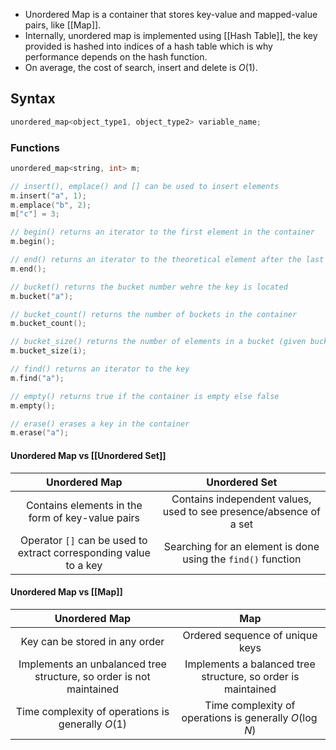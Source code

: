 - Unordered Map is a container that stores key-value and mapped-value pairs, like [[Map]].
- Internally, unordered map is implemented using [[Hash Table]], the key provided is hashed into indices of a hash table which is why performance depends on the hash function.
- On average, the cost of search, insert and delete is $O(1)$.
## Syntax
```cpp
unordered_map<object_type1, object_type2> variable_name;
```

### Functions
```cpp
unordered_map<string, int> m;

// insert(), emplace() and [] can be used to insert elements
m.insert("a", 1);
m.emplace("b", 2);
m["c"] = 3;

// begin() returns an iterator to the first element in the container
m.begin();

// end() returns an iterator to the theoretical element after the last element in the container
m.end();

// bucket() returns the bucket number wehre the key is located
m.bucket("a");

// bucket_count() returns the number of buckets in the container
m.bucket_count();

// bucket_size() returns the number of elements in a bucket (given bucket_number)
m.bucket_size(i);

// find() returns an iterator to the key
m.find("a");

// empty() returns true if the container is empty else false
m.empty();

// erase() erases a key in the container
m.erase("a");
```

#### Unordered Map vs [[Unordered Set]]
|                           Unordered Map                           |                           Unordered Set                            |
| :---------------------------------------------------------------: | :----------------------------------------------------------------: |
|         Contains elements in the form of key-value pairs          | Contains independent values, used to see presence/absence of a set |
| Operator `[]` can be used to extract corresponding value to a key |    Searching for an element is done using the `find()` function    |

#### Unordered Map vs [[Map]]
|                            Unordered Map                            |                             Map                              |
| :-----------------------------------------------------------------: | :----------------------------------------------------------: |
|                   Key can be stored in any order                    |               Ordered sequence of unique keys                |
| Implements an unbalanced tree structure, so order is not maintained | Implements a balanced tree structure, so order is maintained |
|          Time complexity of operations is generally $O(1)$          |    Time complexity of operations is generally $O(\log N)$    |
